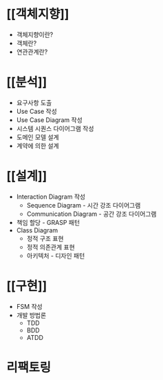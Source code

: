 # [[객체지향]]
- 객체지향이란?
- 객체란?
- 연관관계란?
# [[분석]]
- 요구사항 도출
- Use Case 작성
- Use Case Diagram 작성
- 시스템 시퀀스 다이어그램 작성
- 도메인 모델 설계
- 계약에 의한 설계
# [[설계]]
- Interaction Diagram 작성
	- Sequence Diagram - 시간 강조 다이어그램
	- Communication Diagram - 공간 강조 다이어그램
- 책임 할당 - GRASP 패턴
- Class Diagram
	- 정적 구조 표현
	- 정적 의존관계 표현
	- 아키텍처 - 디자인 패턴
# [[구현]]
- FSM 작성
- 개발 방법론
	- TDD
	- BDD
	- ATDD
# 리팩토링